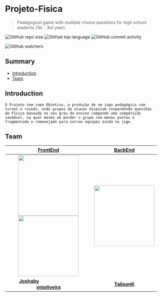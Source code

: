 # Projeto-Fisica
>Pedagogical game with multiple choice questions for high school students (1st - 3rd year).

![GitHub repo size](https://img.shields.io/github/repo-size/Joshaby/Projeto-Fisica?logo=Discogs) ![GitHub top language](https://img.shields.io/github/languages/top/Joshaby/Projeto-Fisica?color=%23e89654&logo=Java) ![GitHub commit activity](https://img.shields.io/github/commit-activity/m/Joshaby/Projeto-Fisica?color=%2361c94d&label=Commits&logo=Pocket&logoColor=%2331db0f)

![GitHub watchers](https://img.shields.io/github/watchers/Joshaby/Projeto-Fisica?style=social)


## Summary

- [Introduction](#Introduction)
- [Team](#Team)







## Introduction

````O Projeto tem como Objetivo, a produção de um jogo pedagógico com turnos e rounds, onde grupos de alunos disputam respondendo questões de Física baseada no seu grau de ensino compondo uma competição saudável, na qual mesmo ao perder o grupo com menos pontos é fragmentado e remanejado para outras equipes ainda no jogo. ````


## Team
| <a href="https://github.com/Joshaby/Projeto-Fisica/tree/master/FrontEnd" target="_blank">**FrontEnd**</a> |  <a href="https://github.com/Joshaby/Projeto-Fisica/tree/master/Servidor" target="_blank">**BackEnd**</a> | 
| :---: |:---:|
| <img src="https://avatars3.githubusercontent.com/u/56325844?s=400&amp;u=c5b14e7dff3db559a293d45309e8d668f47d2364&amp;v=4" width=200 href="https://github.com/Joshaby"> <img style="-webkit-user-select: none;margin: auto;" src="https://avatars2.githubusercontent.com/u/39072960?s=460&amp;u=cd78c08ce24cae81f9bb536f0c59d4d955866902&amp;v=4"  width=200>  | <img style="-webkit-user-select: none;margin: auto;" src="https://avatars1.githubusercontent.com/u/26653571?s=400&amp;u=1697d3db16135ac2d36a29d39a6671dd624bacd8&amp;v=4"  width=200>
| <a href="https://github.com/Joshaby" target="_blank">**Joshaby**</a> &nbsp;&nbsp;&nbsp;&nbsp;&nbsp;&nbsp;&nbsp;&nbsp;&nbsp;&nbsp;&nbsp;&nbsp;&nbsp;&nbsp;&nbsp;&nbsp;&nbsp;&nbsp;&nbsp;&nbsp;&nbsp;&nbsp;&nbsp;&nbsp;&nbsp;&nbsp;&nbsp;&nbsp;&nbsp; <a style="flex:1"></a> <a href="https://github.com/vnioliveira" target="_blank">**vnioliveira**</a> </div> | <a href="https://github.com/Joshaby/Projeto-Fisica/tree/master/Servidor" target="_blank">**TalisonK**</a>
